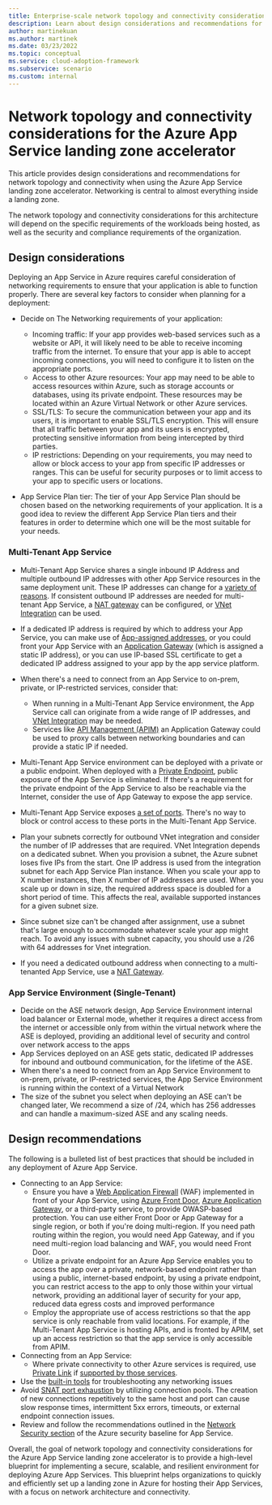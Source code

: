 ```yaml
---
title: Enterprise-scale network topology and connectivity considerations for Azure App Service
description: Learn about design considerations and recommendations for network topology and connectivity in the Azure App Service landing zone accelerator
author: martinekuan
ms.author: martinek
ms.date: 03/23/2022
ms.topic: conceptual
ms.service: cloud-adoption-framework
ms.subservice: scenario
ms.custom: internal
---
```


# Network topology and connectivity considerations for the Azure App Service landing zone accelerator

This article provides design considerations and recommendations for network topology and connectivity when using the Azure App Service landing zone accelerator. Networking is central to almost everything inside a landing zone.

The network topology and connectivity considerations for this architecture will depend on the specific requirements of the workloads being hosted, as well as the security and compliance requirements of the organization.


## Design considerations

Deploying an App Service in Azure requires careful consideration of networking requirements to ensure that your application is able to function properly. There are several key factors to consider when planning for a deployment:

- Decide on The Networking requirements of your application:
    - Incoming traffic: If your app provides web-based services such as a website or API, it will likely need to be able to receive incoming traffic from the internet. To ensure that your app is able to accept incoming connections, you will need to configure it to listen on the appropriate ports.
    - Access to other Azure resources: Your app may need to be able to access resources within Azure, such as storage accounts or databases, using its private endpoint. These resources may be located within an Azure Virtual Network or other Azure services.
    - SSL/TLS: To secure the communication between your app and its users, it is important to enable SSL/TLS encryption. This will ensure that all traffic between your app and its users is encrypted, protecting sensitive information from being intercepted by third parties.
    - IP restrictions: Depending on your requirements, you may need to allow or block access to your app from specific IP addresses or ranges. This can be useful for security purposes or to limit access to your app to specific users or locations.
    
- App Service Plan tier: The tier of your App Service Plan should be chosen based on the networking requirements of your application. It is a good idea to review the different App Service Plan tiers and their features in order to determine which one will be the most suitable for your needs.

### Multi-Tenant App Service

- Multi-Tenant App Service shares a single inbound IP Address and multiple outbound IP addresses with other App Service resources in the same deployment unit.  These IP addresses can change for a [variety of reasons](/azure/app-service/overview-inbound-outbound-ips#how-ip-addresses-work-in-app-service). If consistent outbound IP addresses are needed for multi-tenant App Service, a [NAT gateway](/azure/app-service/networking/nat-gateway-integration#:~:text=%20Set%20up%20NAT%20gateway%20through%20the%20portal%3A,Basics%20information%20and%20pick%20the%20region...%20More%20) can be configured, or [VNet Integration](/azure/app-service/overview-vnet-integration) can be used.
- If a dedicated IP address is required by which to address your App Service, you can make use of [App-assigned addresses](/azure/app-service/networking/app-gateway-with-service-endpoints), or you could front your App Service with an [Application Gateway](/azure/app-service/networking/app-gateway-with-service-endpoints) (which is assigned a static IP address), or you can use IP-based SSL certificate to get a dedicated IP address assigned to your app by the app service platform.

- When there's a need to connect from an App Service to on-prem, private, or IP-restricted services, consider that:
  - When running in a Multi-Tenant App Service environment, the App Service call can originate from a wide range of IP addresses, and [VNet Integration](/azure/app-service/overview-vnet-integration) may be needed.
  - Services like [API Management (APIM)](/azure/api-management/api-management-key-concepts) an Application Gateway could be used to proxy calls between networking boundaries and can provide a static IP if needed.
- Multi-Tenant App Service environment can be deployed with a private or a public endpoint.  When deployed with a [Private Endpoint](/azure/app-service/networking/private-endpoint), public exposure of the App Service is eliminated.  If there's a requirement for the private endpoint of the App Service to also be reachable via the Internet, consider the use of App Gateway to expose the app service.
- Multi-Tenant App Service exposes [a set of ports](/azure/app-service/networking-features#app-service-ports). There's no way to block or control access to these ports in the Multi-Tenant App Service.
- Plan your subnets correctly for outbound VNet integration and consider the number of IP addresses that are required. VNet Integration depends on a dedicated subnet. When you provision a subnet, the Azure subnet loses five IPs from the start. One IP address is used from the integration subnet for each App Service Plan instance. When you scale your app to X number instances, then X number of IP addresses are used. When you scale up or down in size, the required address space is doubled for a short period of time. This affects the real, available supported instances for a given subnet size.
- Since subnet size can't be changed after assignment, use a subnet that's large enough to accommodate whatever scale your app might reach. To avoid any issues with subnet capacity, you should use a /26 with 64 addresses for Vnet integration.
- If you need a dedicated outbound address when connecting to a multi-tenanted App Service, use a [NAT Gateway](/azure/app-service/networking/nat-gateway-integration).

### App Service Environment (Single-Tenant)

- Decide on the ASE network design, App Service Environment internal load balancer or External mode, whether it requires a direct access from the internet or accessible only from within the virtual network where the ASE is deployed, providing an additional level of security and control over network access to the apps
- App Services deployed on an ASE gets static, dedicated IP addresses for inbound and outbound communication, for the lifetime of the ASE.
- When there's a need to connect from an App Service Environment to on-prem, private, or IP-restricted services, the App Service Environment is running within the context of a Virtual Network
- The size of the subnet you select when deploying an ASE can't be changed later, We recommend a size of /24, which has 256 addresses and can handle a maximum-sized ASE and any scaling needs.

## Design recommendations

The following is a bulleted list of best practices that should be included in any deployment of Azure App Service.

- Connecting to an App Service:
  - Ensure you have a [Web Application Firewall](/azure/web-application-firewall/overview) (WAF) implemented in front of your App Service, using [Azure Front Door](/azure/web-application-firewall/afds/afds-overview), [Azure Application Gateway](/azure/web-application-firewall/ag/ag-overview), or a third-party service, to provide OWASP-based protection. You can use either Front Door or App Gateway for a single region, or both if you're doing multi-region. If you need path routing within the region, you would need App Gateway, and if you need multi-region load balancing and WAF, you would need Front Door.
  - Utilize a private endpoint for an Azure App Service enables you to access the app over a private, network-based endpoint rather than using a public, internet-based endpoint, by using a private endpoint, you can restrict access to the app to only those within your virtual network, providing an additional layer of security for your app, reduced data egress costs and improved performance
  - Employ the appropriate use of access restrictions so that the app service is only reachable from valid locations. For example, if the Multi-Tenant App Service is hosting APIs, and is fronted by APIM, set up an access restriction so that the app service is only accessible from APIM.
- Connecting from an App Service:
  - Where private connectivity to other Azure services is required, use [Private Link](/azure/private-link/private-link-overview) if [supported by those services](/azure/private-link/availability).
- Use the [built-in tools](https://azure.github.io/AppService/2021/04/13/Network-and-Connectivity-Troubleshooting-Tool.html) for troubleshooting any networking issues
- Avoid [SNAT port exhaustion](/azure/app-service/troubleshoot-intermittent-outbound-connection-errors) by utilizing connection pools.  The creation of new connections repetitively to the same host and port can cause slow response times, intermittent 5xx errors, timeouts, or external endpoint connection issues.
- Review and follow the recommendations outlined in the [Network Security section](/security/benchmark/azure/baselines/app-service-security-baseline?toc=/azure/app-service/toc.json#network-security) of the Azure security baseline for App Service.

Overall, the goal of network topology and connectivity considerations for the Azure App Service landing zone accelerator is to provide a high-level blueprint for implementing a secure, scalable, and resilient environment for deploying Azure App Services. This blueprint helps organizations to quickly and efficiently set up a landing zone in Azure for hosting their App Services, with a focus on network architecture and connectivity. 
